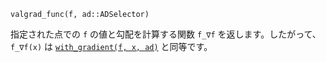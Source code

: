 ```
valgrad_func(f, ad::ADSelector)
```

指定された点での `f` の値と勾配を計算する関数 `f_∇f` を返します。したがって、`f_∇f(x)` は [`with_gradient(f, x, ad)`](@ref) と同等です。
